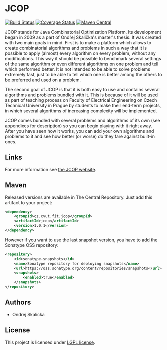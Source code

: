 # JCOP
[![Build Status](https://travis-ci.org/cvut/JCOP.svg?branch=master)](https://travis-ci.org/cvut/JCOP)
[![Coverage Status](https://coveralls.io/repos/cvut/JCOP/badge.png?branch=master)](https://coveralls.io/r/cvut/JCOP?branch=master)
[![Maven Central](https://maven-badges.herokuapp.com/maven-central/cz.cvut.fit.jcop/jcop/badge.svg)](https://maven-badges.herokuapp.com/maven-central/cz.cvut.fit.jcop/jcop)

JCOP stands for Java Combinatorial Optimization Platform. Its development began in 2009 as a part of Ondřej Skalička's master's thesis. It was created with two main goals in mind. First is to make a platform which allows to create combinatorial algorithms and problems in such a way that it is possible to apply (almost) every algorithm on every problem, without any modifications. This way it should be possible to benchmark several settings of the same algorithm or even different algorithms on one problem and tell which performed better. It is not intended to be able to solve problems extremely fast, just to be able to tell which one is better among the others to be preferred and used on a problem.

The second goal of JCOP is that it is both easy to use and contains several algorithms and problems bundled with it. This is because of it will be used as part of teaching process on Faculty of Electrical Engineering on Czech Technical University in Prague by students to make their end-term projects, in which several algorithms of increasing complexity will be implemented.

JCOP comes bundled with several problems and algorithms of its own (see appendixes for description) so you can begin playing with it right away. After you have seen how it works, you can add your own algorithms and problems to it and see how better (or worse) do they fare against built-in ones.

## Links

For more information see [the JCOP website](http://jcop.sourceforge.net/).

## Maven

Released versions are available in The Central Repository. Just add this artifact to your project:

```xml
<dependency>
    <groupId>cz.cvut.fit.jcop</groupId>
    <artifactId>jcop</artifactId>
    <version>1.0.1</version>
</dependency>
```

However if you want to use the last snapshot version, you have to add the Sonatype OSS repository:

```xml
<repository>
    <id>sonatype-snapshots</id>
    <name>Sonatype repository for deploying snapshots</name>
    <url>https://oss.sonatype.org/content/repositories/snapshots</url>
    <snapshots>
        <enabled>true</enabled>
    </snapshots>
</repository>
```

## Authors

 * Ondrej Skalicka

## License

This project is licensed under [LGPL license](https://www.gnu.org/licenses/lgpl.html).
